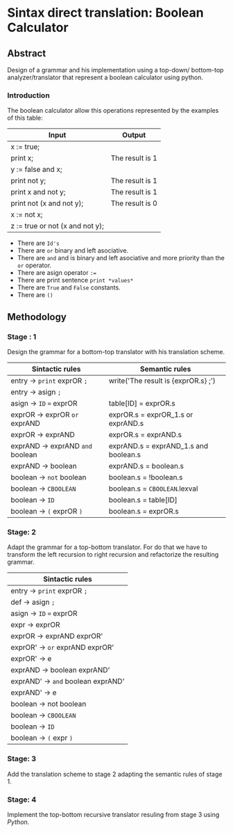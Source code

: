 # Sintax direct translation: Boolean Calculator

## Abstract
Design of a grammar and his implementation using a top-down/ bottom-top analyzer/translator that represent a boolean calculator using python.

### Introduction

The boolean calculator allow this operations represented by the examples of this table:

| Input                           | Output          |
|---------------------------------|-----------------|
| x := true;                      |                 |
| print x;                        | The result is 1 |
| y := false and x;               |                 |
| print not y;                    | The result is 1 |
| print x and not y;              | The result is 1 |
| print not (x and not y);        | The result is 0 |
| x := not x;                     |                 |
| z := true or not (x and not y); |                 |

- There are `Id's ` 
- There are `or`  binary and left asociative.
- There are `and` and is binary and left asociative and more priority than the `or` operator.
- There are asign operator `:=`
- There are print sentence `print *values*`
- There are `True` and `False` constants.
- There are `()`


## Methodology

### Stage : 1

Design the grammar for a bottom-top translator with his translation scheme.

| Sintactic rules                  | Semantic rules                        |
|----------------------------------|---------------------------------------|
| entry -> `print` exprOR `;`      | write('The result is {exprOR.s} ;') |
| entry -> asign `;`               |                                       |
| asign -> `ID` `=` exprOR         | table[ID] = exprOR.s                  |
| exprOR -> exprOR `or` exprAND    | exprOR.s = exprOR_1.s or exprAND.s    |
| exprOR -> exprAND                | exprOR.s = exprAND.s                  |
| exprAND -> exprAND `and` boolean | exprAND.s = exprAND_1.s and boolean.s |
| exprAND -> boolean               | exprAND.s = boolean.s                 |
| boolean -> `not` boolean         | boolean.s = !boolean.s                |
| boolean -> `CBOOLEAN`            | boolean.s = `CBOOLEAN`.lexval         |
| boolean -> `ID`                  | boolean.s = table[ID]                 |
| boolean -> `(` exprOR `)`        | boolean.s = exprOR.s                  |



### Stage: 2

Adapt the grammar for a top-bottom translator. For do that we have to transform the left recursion to right recursion and refactorize the resulting grammar.

| Sintactic rules                    |
|------------------------------------|
| entry -> `print` exprOR `;`        |
| def -> asign `;`                   |
| asign -> `ID` `=` exprOR           |
| expr -> exprOR                     |
| exprOR -> exprAND exprOR'          |
| exprOR' -> `or` exprAND exprOR'    |
| exprOR' -> e                       |
| exprAND -> boolean exprAND'        |
| exprAND' -> `and` boolean exprAND' |
| exprAND' -> e                      |
| boolean -> not boolean             |
| boolean -> `CBOOLEAN`              |
| boolean -> `ID`                    |
| boolean -> `(` expr `)`            |


### Stage: 3

Add the translation scheme to stage 2 adapting the semantic rules of stage 1.

### Stage: 4

Implement the top-bottom recursive translator resuling from stage 3 using *Python*.